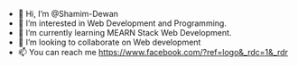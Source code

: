 - 👋 Hi, I’m @Shamim-Dewan
- 👀 I’m interested in Web Development and Programming.
- 🌱 I’m currently learning  MEARN Stack Web Development.
- 💞️ I’m looking to collaborate on Web development
- 📫 You can reach me https://www.facebook.com/?ref=logo&_rdc=1&_rdr

<!---
Shamim-Dewan/Shamim-Dewan is a ✨ special ✨ repository because its `README.md` (this file) appears on your GitHub profile.
You can click the Preview link to take a look at your changes.
--->
